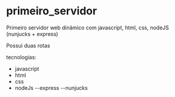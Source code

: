 # primeiro_servidor
Primeiro servidor web dinâmico com javascript, html, css, nodeJS (nunjucks + express)

Possui duas rotas

tecnologias:
- javascript
- html
- css
- nodeJs
--express
--nunjucks
